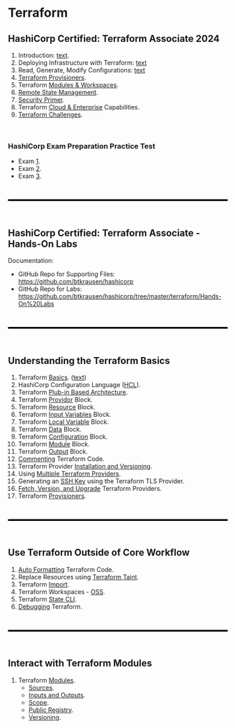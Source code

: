 # Terraform 

## HashiCorp Certified: Terraform Associate 2024
1. Introduction: [text](hashicorp/introduction-to-terraform.md).
2. Deploying Infrastructure with Terraform: [text](deploy-infrastructure.md)
3. Read, Generate, Modify Configurations: [text](read-generate-modify.md)
4. [Terraform Provisioners](hashicorp/terraform-provisioners.md).
5. Terraform [Modules & Workspaces](hashicorp/modules-workspaces.md). 
6. [Remote State Management](hashicorp/remote-state-management.md).
7. [Security Primer](hashicorp/security-primer.md).
8. Terraform [Cloud & Enterprise](hashicorp/cloud-enterprise.md) Capabilities. 
9. [Terraform Challenges](hashicorp/terraform-challenges.md). 

<br>

### HashiCorp Exam Preparation Practice Test
* Exam [1](exam_practise/exam1.md).
* Exam [2](exam_practise/exam2.md).
* Exam [3](exam_practise/exam3.md).

<br>

<hr style="height:4px;background:black">

<br>

## HashiCorp Certified: Terraform Associate - Hands-On Labs
Documentation:
* GitHub Repo for Supporting Files: https://github.com/btkrausen/hashicorp 
* GitHub Repo for Labs: https://github.com/btkrausen/hashicorp/tree/master/terraform/Hands-On%20Labs

<br>

<hr style="height:4px;background:black">

<br>

## Understanding the Terraform Basics
1. Terraform [Basics](basics-docs/Terraform+Basics.pdf). ([text](basics-docs/Terraform+Basics.pdf))
2. HashiCorp Configuration Language ([HCL](basics-docs/HashiCorp+Configuration+Language.pdf)).
3. Terraform [Plub-in Based Architecture](basics-docs/Terraform+Plugin+Based+Architecture.pdf). 
4. Terraform [Providor](basics-docs/Intro+to+the+Terraform+Provider+Block.pdf) Block.
5. Terraform [Resource](basics-docs/Intro+to+the+Terraform+Resource+Block.pdf) Block. 
6. Terraform [Input Variables](basics-docs/Intro+to+the+Input+Variables+Block.pdf) Block.
7. Terraform [Local Variable](basics-docs/Intro+to+the+Local+Variables+Block.pdf) Block.
8. Terraform [Data](basics-docs/Intro+to+the+Data+Block.pdf) Block.
9. Terraform [Configuration](basics-docs/Intro+to+the+Terraform+Configuration+Block.pdf) Block. 
10. Terraform [Module](basics-docs/Intro+to+the+Module+Block.pdf) Block.
11. Terraform [Output](basics-docs/Intro+to+the+Terraform+Output+Block.pdf) Block.
12. [Commenting](basics-docs/Commenting+Terraform+Code.pdf) Terraform Code.
13. Terraform Provider [Installation and Versioning](basics-docs/Terraform+Providers+Installation.pdf). 
14. Using [Multiple Terraform Providers](basics-docs/Multiple+Terraform+Providers.pdf). 
15. Generating an [SSH Key](basics-docs/Terraform+TLS+Provider.pdf) using the Terraform TLS Provider.
16. [Fetch, Version, and Upgrade](basics-docs/Fetch+Version+and+Upgrade+Terraform+Providers.pdf) Terraform Providers. 
17. Terraform [Provisioners](basics-docs/Terraform+Provisioners.pdf).

<br>

<hr style="height:4px;background:black">

<br>

## Use Terraform Outside of Core Workflow
1. [Auto Formatting](outside-core-workflow-docs/Auto+Formatting+Terraform+Code.pdf) Terraform Code.
2. Replace Resources using [Terraform Taint](outside-core-workflow-docs/Terraform+Taint+and+Replace.pdf).
3. Terraform [Import](outside-core-workflow-docs/Terraform+Import.pdf).
4. Terraform Workspaces - [OSS](outside-core-workflow-docs/Terraform+Workspaces+-+OSS.pdf).
5. Terraform [State CLI](outside-core-workflow-docs/Terraform+State.pdf).
6. [Debugging](outside-core-workflow-docs/Debugging+Terraform.pdf) Terraform. 

<br>

<hr style="height:4px;background:black">

<br>

## Interact with Terraform Modules
1. Terraform [Modules](modules-docs/Terraform+Modules.pdf).
   * [Sources](modules-docs/Terraform+Modules+Sources.pdf).
   * [Inputs and Outputs](modules-docs/Terraform+Module+Inputs+and+Outputs.pdf). 
   * [Scope](modules-docs/Terraform+Module+Scope.pdf).
   * [Public Registry](modules-docs/Terraform+Module+Registry.pdf).
   * [Versioning](modules-docs/Terraform+Module+Versions.pdf).